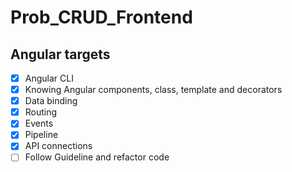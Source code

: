 # Prob_CRUD_Frontend

## Angular targets
  - [x] Angular CLI 
  - [x] Knowing Angular components, class, template and decorators
  - [x] Data binding
  - [x] Routing
  - [x] Events
  - [x] Pipeline
  - [x] API connections
  - [ ] Follow Guideline and refactor code
